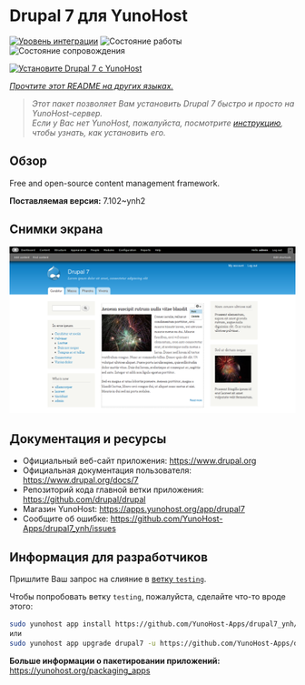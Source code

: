 <!--
Важно: этот README был автоматически сгенерирован <https://github.com/YunoHost/apps/tree/master/tools/readme_generator>
Он НЕ ДОЛЖЕН редактироваться вручную.
-->

# Drupal 7 для YunoHost

[![Уровень интеграции](https://apps.yunohost.org/badge/integration/drupal7)](https://ci-apps.yunohost.org/ci/apps/drupal7/)
![Состояние работы](https://apps.yunohost.org/badge/state/drupal7)
![Состояние сопровождения](https://apps.yunohost.org/badge/maintained/drupal7)

[![Установите Drupal 7 с YunoHost](https://install-app.yunohost.org/install-with-yunohost.svg)](https://install-app.yunohost.org/?app=drupal7)

*[Прочтите этот README на других языках.](./ALL_README.md)*

> *Этот пакет позволяет Вам установить Drupal 7 быстро и просто на YunoHost-сервер.*  
> *Если у Вас нет YunoHost, пожалуйста, посмотрите [инструкцию](https://yunohost.org/install), чтобы узнать, как установить его.*

## Обзор

Free and open-source content management framework.


**Поставляемая версия:** 7.102~ynh2

## Снимки экрана

![Снимок экрана Drupal 7](./doc/screenshots/screenshot.png)

## Документация и ресурсы

- Официальный веб-сайт приложения: <https://www.drupal.org>
- Официальная документация пользователя: <https://www.drupal.org/docs/7>
- Репозиторий кода главной ветки приложения: <https://github.com/drupal/drupal>
- Магазин YunoHost: <https://apps.yunohost.org/app/drupal7>
- Сообщите об ошибке: <https://github.com/YunoHost-Apps/drupal7_ynh/issues>

## Информация для разработчиков

Пришлите Ваш запрос на слияние в [ветку `testing`](https://github.com/YunoHost-Apps/drupal7_ynh/tree/testing).

Чтобы попробовать ветку `testing`, пожалуйста, сделайте что-то вроде этого:

```bash
sudo yunohost app install https://github.com/YunoHost-Apps/drupal7_ynh/tree/testing --debug
или
sudo yunohost app upgrade drupal7 -u https://github.com/YunoHost-Apps/drupal7_ynh/tree/testing --debug
```

**Больше информации о пакетировании приложений:** <https://yunohost.org/packaging_apps>
